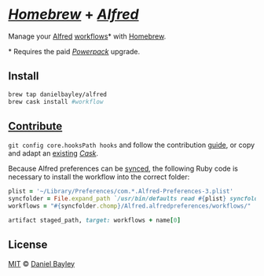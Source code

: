 _[Homebrew]_ + _[Alfred]_
=========================
Manage your [Alfred] [workflows]* with [Homebrew].

\* Requires the paid _[Powerpack]_ upgrade.

Install
-------
~~~ sh
brew tap danielbayley/alfred
brew cask install #workflow
~~~

[Contribute][guide]
-------------------
`git config core.hooksPath hooks` and follow the contribution [guide], or copy and adapt an [existing] [_Cask_].

Because Alfred preferences can be [synced], the following Ruby code is necessary to install the workflow into the correct folder:
~~~ ruby
plist = '~/Library/Preferences/com.*.Alfred-Preferences-3.plist'
syncfolder = File.expand_path `/usr/bin/defaults read #{plist} syncfolder`
workflows = "#{syncfolder.chomp}/Alfred.alfredpreferences/workflows/"

artifact staged_path, target: workflows + name[0]
~~~

License
-------
[MIT] © [Daniel Bayley]

[MIT]:              LICENSE.md
[Daniel Bayley]:    https://github.com/danielbayley

[alfred]:           http://alfredapp.com
[powerpack]:        https://alfredapp.com/powerpack
[workflows]:        http://alfredapp.com/workflows
[synced]:           https://alfredapp.com/help/advanced/sync

[homebrew]:         http://brew.sh
[_cask_]:           http://caskroom.github.io

[guide]:            https://github.com/caskroom/homebrew-cask/blob/master/doc/development/adding_a_cask.md
[existing]:         Casks
